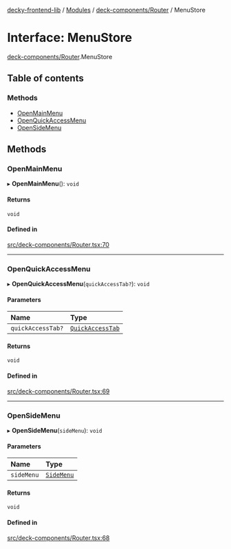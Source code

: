 [decky-frontend-lib](../README.md) / [Modules](../modules.md) / [deck-components/Router](../modules/deck_components_Router.md) / MenuStore

# Interface: MenuStore

[deck-components/Router](../modules/deck_components_Router.md).MenuStore

## Table of contents

### Methods

- [OpenMainMenu](deck_components_Router.MenuStore.md#openmainmenu)
- [OpenQuickAccessMenu](deck_components_Router.MenuStore.md#openquickaccessmenu)
- [OpenSideMenu](deck_components_Router.MenuStore.md#opensidemenu)

## Methods

### OpenMainMenu

▸ **OpenMainMenu**(): `void`

#### Returns

`void`

#### Defined in

[src/deck-components/Router.tsx:70](https://github.com/SteamDeckHomebrew/decky-frontend-lib/blob/4affd4a/src/deck-components/Router.tsx#L70)

___

### OpenQuickAccessMenu

▸ **OpenQuickAccessMenu**(`quickAccessTab?`): `void`

#### Parameters

| Name | Type |
| :------ | :------ |
| `quickAccessTab?` | [`QuickAccessTab`](../enums/deck_components_Router.QuickAccessTab.md) |

#### Returns

`void`

#### Defined in

[src/deck-components/Router.tsx:69](https://github.com/SteamDeckHomebrew/decky-frontend-lib/blob/4affd4a/src/deck-components/Router.tsx#L69)

___

### OpenSideMenu

▸ **OpenSideMenu**(`sideMenu`): `void`

#### Parameters

| Name | Type |
| :------ | :------ |
| `sideMenu` | [`SideMenu`](../enums/deck_components_Router.SideMenu.md) |

#### Returns

`void`

#### Defined in

[src/deck-components/Router.tsx:68](https://github.com/SteamDeckHomebrew/decky-frontend-lib/blob/4affd4a/src/deck-components/Router.tsx#L68)
